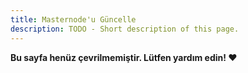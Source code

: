 ```yaml
---
title: Masternode'u Güncelle
description: TODO - Short description of this page.
---
```


**Bu sayfa henüz çevrilmemiştir. Lütfen yardım edin! ❤**
